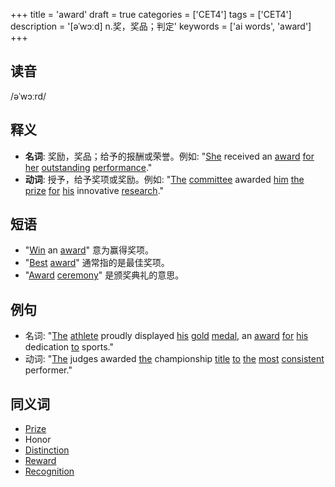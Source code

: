 +++
title = 'award'
draft = true
categories = ['CET4']
tags = ['CET4']
description = '[əˈwɔːd] n.奖，奖品；判定'
keywords = ['ai words', 'award']
+++

## 读音
/əˈwɔːrd/

## 释义
- **名词**: 奖励，奖品；给予的报酬或荣誉。例如: "[She](/post/she/) received an [award](/post/award/) [for](/post/for/) [her](/post/her/) [outstanding](/post/outstanding/) [performance](/post/performance/)."
- **动词**: 授予，给予奖项或奖励。例如: "[The](/post/the/) [committee](/post/committee/) awarded [him](/post/him/) [the](/post/the/) [prize](/post/prize/) [for](/post/for/) [his](/post/his/) innovative [research](/post/research/)."

## 短语
- "[Win](/post/win/) an [award](/post/award/)" 意为赢得奖项。
- "[Best](/post/best/) [award](/post/award/)" 通常指的是最佳奖项。
- "[Award](/post/award/) [ceremony](/post/ceremony/)" 是颁奖典礼的意思。

## 例句
- 名词: "[The](/post/the/) [athlete](/post/athlete/) proudly displayed [his](/post/his/) [gold](/post/gold/) [medal](/post/medal/), an [award](/post/award/) [for](/post/for/) [his](/post/his/) dedication [to](/post/to/) sports."
- 动词: "[The](/post/the/) judges awarded [the](/post/the/) championship [title](/post/title/) [to](/post/to/) [the](/post/the/) [most](/post/most/) [consistent](/post/consistent/) performer."
  
## 同义词
- [Prize](/post/prize/)
- Honor
- [Distinction](/post/distinction/)
- [Reward](/post/reward/)
- [Recognition](/post/recognition/)
